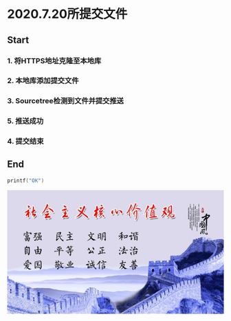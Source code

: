 # 2020.7.20所提交文件  
## Start
### 1. 将HTTPS地址克隆至本地库  
### 2. 本地库添加提交文件  
### 3. Sourcetree检测到文件并提交推送  
### 5. 推送成功
### 4. 提交结束
## End  

```c 
printf("OK")
```

![社会主义核心价值观](./timg.jpg)
